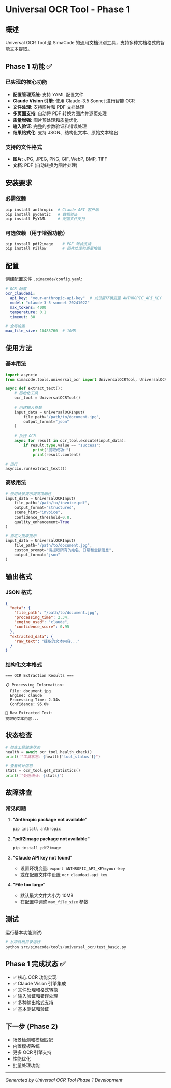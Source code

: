 # Universal OCR Tool - Phase 1

## 概述
Universal OCR Tool 是 SimaCode 的通用文档识别工具，支持多种文档格式的智能文本提取。

## Phase 1 功能 ✅

### 已实现的核心功能
- **配置管理系统**: 支持 YAML 配置文件
- **Claude Vision 引擎**: 使用 Claude-3.5 Sonnet 进行智能 OCR
- **文件处理**: 支持图片和 PDF 文档处理
- **多页面支持**: 自动将 PDF 转换为图片并逐页处理
- **质量增强**: 图片预处理和质量优化
- **输入验证**: 完整的参数验证和错误处理
- **结果格式化**: 支持 JSON、结构化文本、原始文本输出

### 支持的文件格式
- **图片**: JPG, JPEG, PNG, GIF, WebP, BMP, TIFF
- **文档**: PDF (自动转换为图片处理)

## 安装要求

### 必需依赖
```bash
pip install anthropic  # Claude API 客户端
pip install pydantic   # 数据验证
pip install PyYAML     # 配置文件支持
```

### 可选依赖（用于增强功能）
```bash
pip install pdf2image    # PDF 转换支持
pip install Pillow       # 图片处理和质量增强
```

## 配置

创建配置文件 `.simacode/config.yaml`:

```yaml
# OCR 配置
ocr_claudeai:
  api_key: "your-anthropic-api-key"  # 或设置环境变量 ANTHROPIC_API_KEY
  model: "claude-3-5-sonnet-20241022"
  max_tokens: 4000
  temperature: 0.1
  timeout: 30

# 全局设置
max_file_size: 10485760  # 10MB
```

## 使用方法

### 基本用法

```python
import asyncio
from simacode.tools.universal_ocr import UniversalOCRTool, UniversalOCRInput

async def extract_text():
    # 初始化工具
    ocr_tool = UniversalOCRTool()
    
    # 创建输入参数
    input_data = UniversalOCRInput(
        file_path="/path/to/document.jpg",
        output_format="json"
    )
    
    # 执行 OCR
    async for result in ocr_tool.execute(input_data):
        if result.type.value == "success":
            print("提取成功:")
            print(result.content)

# 运行
asyncio.run(extract_text())
```

### 高级用法

```python
# 使用场景提示提高准确性
input_data = UniversalOCRInput(
    file_path="/path/to/invoice.pdf",
    output_format="structured",
    scene_hint="invoice",
    confidence_threshold=0.8,
    quality_enhancement=True
)

# 自定义提取提示
input_data = UniversalOCRInput(
    file_path="/path/to/document.jpg",
    custom_prompt="请提取所有的姓名、日期和金额信息",
    output_format="json"
)
```

## 输出格式

### JSON 格式
```json
{
  "meta": {
    "file_path": "/path/to/document.jpg",
    "processing_time": 2.34,
    "engine_used": "claude",
    "confidence_score": 0.95
  },
  "extracted_data": {
    "raw_text": "提取的文本内容..."
  }
}
```

### 结构化文本格式
```
=== OCR Extraction Results ===

📋 Processing Information:
  File: document.jpg
  Engine: claude
  Processing Time: 2.34s
  Confidence: 95.0%

📝 Raw Extracted Text:
提取的文本内容...
```

## 状态检查

```python
# 检查工具健康状态
health = await ocr_tool.health_check()
print(f"工具状态: {health['tool_status']}")

# 查看统计信息
stats = ocr_tool.get_statistics()
print(f"处理统计: {stats}")
```

## 故障排查

### 常见问题

1. **"Anthropic package not available"**
   ```bash
   pip install anthropic
   ```

2. **"pdf2image package not available"**
   ```bash
   pip install pdf2image
   ```

3. **"Claude API key not found"**
   - 设置环境变量: `export ANTHROPIC_API_KEY=your-key`
   - 或在配置文件中设置 `ocr_claudeai.api_key`

4. **"File too large"**
   - 默认最大文件大小为 10MB
   - 在配置中调整 `max_file_size` 参数

## 测试

运行基本功能测试:
```python
# 从项目根目录运行
python src/simacode/tools/universal_ocr/test_basic.py
```

## Phase 1 完成状态 ✅

- ✅ 核心 OCR 功能实现
- ✅ Claude Vision 引擎集成
- ✅ 文件处理和格式转换
- ✅ 输入验证和错误处理
- ✅ 多种输出格式支持
- ✅ 基本测试和验证

## 下一步 (Phase 2)

- 场景检测和模板匹配
- 内置模板系统
- 更多 OCR 引擎支持
- 性能优化
- 批量处理功能

---

*Generated by Universal OCR Tool Phase 1 Development*